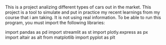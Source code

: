 This is a project analizing different types of cars out in the market. This project is a tool to simulate and put in practice my recent learnings from my course that i am taking. It is not using real information. To be able to run this program, you must import the following libraries:

import pandas as pd
import streamlit as st
import plotly.express as px
import altair as alt
from matplotlib import pyplot as plt
